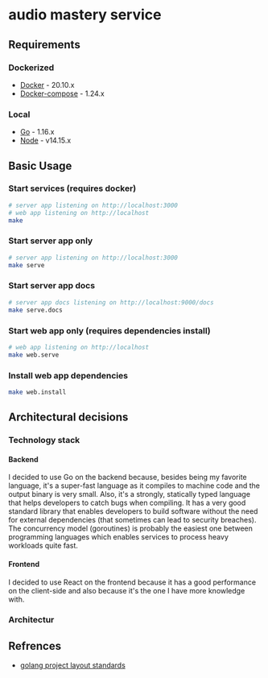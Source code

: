 # audio mastery service

## Requirements

### Dockerized
- [Docker](https://docs.docker.com/get-docker/) - 20.10.x
- [Docker-compose](https://docs.docker.com/compose/install/) - 1.24.x

### Local
- [Go](https://golang.org/doc/install) - 1.16.x
- [Node](https://nodejs.org/en/download/) - v14.15.x

## Basic Usage

### Start services (requires docker)
```sh
# server app listening on http://localhost:3000
# web app listening on http://localhost
make
```

### Start server app only
```sh
# server app listening on http://localhost:3000
make serve
```

### Start server app docs
```sh
# server app docs listening on http://localhost:9000/docs
make serve.docs
```

### Start web app only (requires dependencies install)
```sh
# web app listening on http://localhost
make web.serve
```

### Install web app dependencies
```sh
make web.install
```

## Architectural decisions

### Technology stack

#### Backend
I decided to use Go on the backend because, besides being my favorite language, it's a super-fast language as it compiles to machine code and the output binary is very small. Also, it's a strongly, statically typed language that helps developers to catch bugs when compiling. It has a very good standard library that enables developers to build software without the need for external dependencies (that sometimes can lead to security breaches). The concurrency model (goroutines) is probably the easiest one between programming languages which enables services to process heavy workloads quite fast.

#### Frontend
I decided to use React on the frontend because it has a good performance on the client-side and also because it's the one I have more knowledge with.

### Architectur

## Refrences
- [golang project layout standards](https://github.com/golang-standards/project-layout)
